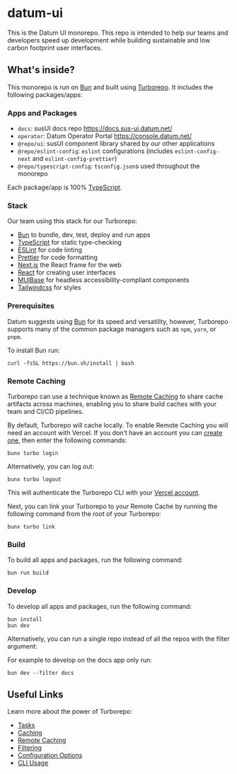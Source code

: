 # datum-ui

This is the Datum UI monorepo. This repo is intended to help our teams and developers speed up development while building sustainable and low carbon footprint user interfaces.

## What's inside?

This monorepo is run on [Bun](https://bun.sh/) and built using [Turborepo](https://turbo.build/repo/). It includes the following packages/apps:

### Apps and Packages

- `docs`: susUI docs repo https://docs.sus-ui.datum.net/
- `operator`: Datum Operator Portal https://console.datum.net/
- `@repo/ui`: susUI component library shared by our other applications
- `@repo/eslint-config`: `eslint` configurations (includes `eslint-config-next` and `eslint-config-prettier`)
- `@repo/typescript-config`: `tsconfig.json`s used throughout the monorepo

Each package/app is 100% [TypeScript](https://www.typescriptlang.org/).

### Stack

Our team using this stack for our Turborepo:

- [Bun](https://bun.sh/) to bundle, dev, test, deploy and run apps
- [TypeScript](https://www.typescriptlang.org/) for static type-checking
- [ESLint](https://eslint.org/) for code linting
- [Prettier](https://prettier.io) for code formatting
- [Next.js](https://nextjs.org/) the React frame for the web
- [React](https://react.dev/) for creating user interfaces
- [MUIBase](https://mui.com/base-ui/) for headless accessibility-compliant components
- [Tailwindcss](https://tailwindcss.com/) for styles

### Prerequisites

Datum suggests using [Bun](https://bun.sh/) for its speed and versatility, however, Turborepo supports many of the common package managers such as `npm`, `yarn`, or `pnpm`.

To install Bun run:

```
curl -fsSL https://bun.sh/install | bash
```

### Remote Caching

Turborepo can use a technique known as [Remote Caching](https://turbo.build/repo/docs/core-concepts/remote-caching) to share cache artifacts across machines, enabling you to share build caches with your team and CI/CD pipelines.

By default, Turborepo will cache locally. To enable Remote Caching you will need an account with Vercel. If you don't have an account you can [create one](https://vercel.com/signup), then enter the following commands:

```
bunx turbo login
```

Alternatively, you can log out:

```
bunx turbo logout
```

This will authenticate the Turborepo CLI with your [Vercel account](https://vercel.com/docs/concepts/personal-accounts/overview).

Next, you can link your Turborepo to your Remote Cache by running the following command from the root of your Turborepo:

```
bunx turbo link
```

### Build

To build all apps and packages, run the following command:

```
bun run build
```

### Develop

To develop all apps and packages, run the following command:

```
bun install
bun dev
```

Alternatively, you can run a single repo instead of all the repos with the filter argument:

For example to develop on the docs app only run:

```
bun dev --filter docs
```

## Useful Links

Learn more about the power of Turborepo:

- [Tasks](https://turbo.build/repo/docs/core-concepts/monorepos/running-tasks)
- [Caching](https://turbo.build/repo/docs/core-concepts/caching)
- [Remote Caching](https://turbo.build/repo/docs/core-concepts/remote-caching)
- [Filtering](https://turbo.build/repo/docs/core-concepts/monorepos/filtering)
- [Configuration Options](https://turbo.build/repo/docs/reference/configuration)
- [CLI Usage](https://turbo.build/repo/docs/reference/command-line-reference)
